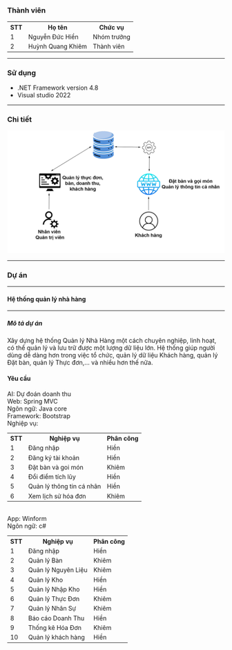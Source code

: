 <h3>Thành viên</h3>
<table>
  <tr>
    <th>STT</th>
    <th>Họ tên</th>
    <th>Chức vụ</th>
  </tr>
  <tr>
    <td>1</td>
    <td>Nguyễn Đức Hiền</td>
    <td>Nhóm trưởng</td>
  </tr>
  <tr>
    <td>2</td>
    <td>Huỳnh Quang Khiêm</td>
    <td>Thành viên</td>
  </tr>
</table>
<hr>
<h3>Sử dụng</h3>
<ul>
  <li>.NET Framework version 4.8</li>
  <li>Visual studio 2022</li>
</ul>
<hr>
<h3>Chi tiết</h3>
<img src="Untitled-1.png"/>
<hr>
<h3>Dự án</h3>
<hr>
<h4>Hệ thống quản lý nhà hàng</h4>
<hr>
<h5>Mô tả dự án</h5>
Xây dựng hệ thống Quản lý Nhà Hàng một cách chuyên nghiệp, linh hoạt, có thể quản lý và lưu trữ được một lượng dữ liệu lớn. Hệ thống giúp người dùng dễ dàng hơn trong việc tổ chức, quản lý dữ liệu Khách hàng, quản lý Đặt bàn, quản lý Thực đơn,… và nhiều hơn thế nữa.
<br>
<h4>Yêu cầu</h4>
AI: Dự đoán doanh thu <br>
Web: Spring MVC <br>
Ngôn ngữ: Java core <br>
Framework: Bootstrap <br>
Nghiệp vụ: <br>
<table>
  <tr>
    <th>STT</th>
    <th>Nghiệp vụ</th>
    <th>Phân công</th>
  </tr>
  <tr>
    <td>1</td>
    <td>Đăng nhập</td>
    <td>Hiền</td>
  </tr>
  <tr>
    <td>2</td>
    <td>Đăng ký tài khoản</td>
    <td>Hiền</td>
  </tr>
  <tr>
    <td>3</td>
    <td>Đặt bàn và goi món</td>
    <td>Khiêm</td>
  </tr>
  <tr>
    <td>4</td>
    <td>Đổi điểm tích lũy</td>
    <td>Hiền</td>
  </tr>
  <tr>
    <td>5</td>
    <td>Quản lý thông tin cá nhân</td>
    <td>Hiền</td>
  </tr>
  <tr>
    <td>6</td>
    <td>Xem lịch sử hóa đơn</td>
    <td>Khiêm</td>
  </tr>
</table>
<br>
<div>
  App: Winform <br>
  Ngôn ngữ: c#
</div>
<table>
  <tr>
    <th>STT</th>
    <th>Nghiệp vụ</th>
    <th>Phân công</th>
  </tr>
  <tr>
    <td>1</td>
    <td>Đăng nhập</td>
    <td>Hiền</td>
  </tr>
  <tr>
    <td>2</td>
    <td>Quản lý Bàn</td>
    <td>Khiêm</td>
  </tr>
  <tr>
    <td>3</td>
    <td>Quản lý Nguyên Liệu</td>
    <td>Khiêm</td>
  </tr>
  <tr>
    <td>4</td>
    <td>Quản lý Kho</td>
    <td>Hiền</td>
  </tr>
  <tr>
    <td>5</td>
    <td>Quản lý Nhập Kho</td>
    <td>Hiền</td>
  </tr>
  <tr>
    <td>6</td>
    <td>Quản lý Thực Đơn</td>
    <td>Khiêm</td>
  </tr>
  <tr>
    <td>7</td>
    <td>Quản lý Nhân Sự</td>
    <td>Khiêm</td>
  </tr>
  <tr>
    <td>8</td>
    <td>Báo cáo Doanh Thu</td>
    <td>Hiền</td>
  </tr>
  <tr>
    <td>9</td>
    <td>Thống kê Hóa Đơn</td>
    <td>Khiêm</td>
  </tr>
   <tr>
    <td>10</td>
    <td>Quản lý khách hàng</td>
    <td>Hiền</td>
  </tr>
</table>
